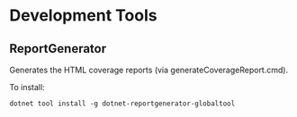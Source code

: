 # Development Tools

## ReportGenerator

Generates the HTML coverage reports (via generateCoverageReport.cmd).

To install:

```
dotnet tool install -g dotnet-reportgenerator-globaltool
```